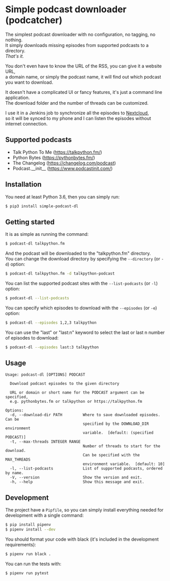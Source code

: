 # Simple podcast downloader (podcatcher)

The simplest podcast downloader with no configuration, no tagging, no nothing.  
It simply downloads missing episodes from supported podcasts to a directory.  
*That's it.*

You don't even have to know the URL of the RSS, you can give it a website URL,  
a domain name, or simply the podcast name, it will find out which podcast you want to download.  

It doesn't have a complicated UI or fancy features, it's just a command line application.  
The download folder and the number of threads can be customized.

I use it in a Jenkins job to synchronize all the episodes to [Nextcloud](https://nextcloud.com/),  
so it will be synced to my phone and I can listen the episodes without internet connection.


## Supported podcasts

- Talk Python To Me (https://talkpython.fm/)
- Python Bytes (https://pythonbytes.fm/)
- The Changelog (https://changelog.com/podcast)
- Podcast.\_\_init__ (https://www.podcastinit.com/)


## Installation

You need at least Python 3.6, then you can simply run:
```bash
$ pip3 install simple-podcast-dl
```


## Getting started

It is as simple as running the command:
```bash
$ podcast-dl talkpython.fm
```

And the podcast will be downloaded to the "talkpython.fm" directory.  
You can change the download directory by specifying the `--directory`
(or `-d`) option:
```bash
$ podcast-dl talkpython.fm -d talkpython-podcast
```

You can list the supported podcast sites with the `--list-podcasts`
(or `-l`) option:
```bash
$ podcast-dl --list-podcasts
```

You can specify which episodes to download with the `--episodes`
(or `-e`) option:
```bash
$ podcast-dl --episodes 1,2,3 talkpython
```

You can use the "last" or "last:n" keyword to select the last or last n number
of episodes to download:
```bash
$ podcast-dl --episodes last:3 talkpython
```


## Usage

```plain
Usage: podcast-dl [OPTIONS] PODCAST

  Download podcast episodes to the given directory

  URL or domain or short name for the PODCAST argument can be specified,
  e.g. pythonbytes.fm or talkpython or https://talkpython.fm

Options:
  -d, --download-dir PATH         Where to save downloaded episodes. Can be
                                  specified by the DOWNLOAD_DIR environment
                                  variable.  [default: (specified PODCAST)]
  -t, --max-threads INTEGER RANGE
                                  Number of threads to start for the download.
                                  Can be specified with the MAX_THREADS
                                  environment variable.  [default: 10]
  -l, --list-podcasts             List of supported podcasts, ordered by name.
  -V, --version                   Show the version and exit.
  -h, --help                      Show this message and exit.
```


## Development

The project have a `Pipfile`, so you can simply install everything needed for development with a single command:

```bash
$ pip install pipenv
$ pipenv install --dev
```

You should format your code with black (it's included in the development requirements):

```bash
$ pipenv run black .
```

You can run the tests with:
```bash
$ pipenv run pytest
```
